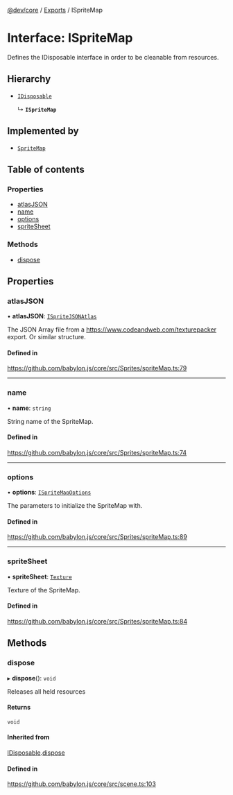 [@dev/core](../README.md) / [Exports](../modules.md) / ISpriteMap

# Interface: ISpriteMap

Defines the IDisposable interface in order to be cleanable from resources.

## Hierarchy

- [`IDisposable`](IDisposable.md)

  ↳ **`ISpriteMap`**

## Implemented by

- [`SpriteMap`](../classes/SpriteMap.md)

## Table of contents

### Properties

- [atlasJSON](ISpriteMap.md#atlasjson)
- [name](ISpriteMap.md#name)
- [options](ISpriteMap.md#options)
- [spriteSheet](ISpriteMap.md#spritesheet)

### Methods

- [dispose](ISpriteMap.md#dispose)

## Properties

### atlasJSON

• **atlasJSON**: [`ISpriteJSONAtlas`](ISpriteJSONAtlas.md)

The JSON Array file from a https://www.codeandweb.com/texturepacker export.  Or similar structure.

#### Defined in

https://github.com/babylon.js/core/src/Sprites/spriteMap.ts:79

___

### name

• **name**: `string`

String name of the SpriteMap.

#### Defined in

https://github.com/babylon.js/core/src/Sprites/spriteMap.ts:74

___

### options

• **options**: [`ISpriteMapOptions`](ISpriteMapOptions.md)

The parameters to initialize the SpriteMap with.

#### Defined in

https://github.com/babylon.js/core/src/Sprites/spriteMap.ts:89

___

### spriteSheet

• **spriteSheet**: [`Texture`](../classes/Texture.md)

Texture of the SpriteMap.

#### Defined in

https://github.com/babylon.js/core/src/Sprites/spriteMap.ts:84

## Methods

### dispose

▸ **dispose**(): `void`

Releases all held resources

#### Returns

`void`

#### Inherited from

[IDisposable](IDisposable.md).[dispose](IDisposable.md#dispose)

#### Defined in

https://github.com/babylon.js/core/src/scene.ts:103
